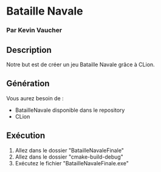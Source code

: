 # Bataille Navale
### Par Kevin Vaucher

## Description
Notre but est de créer un jeu Bataille Navale grâce à CLion.

## Génération

Vous aurez besoin de :

- BatailleNavale disponible dans le repository
- CLion


## Exécution

1. Allez dans le dossier "BatailleNavaleFinale"
1. Allez dans le dossier "cmake-build-debug"
1. Exécutez le fichier "BatailleNavaleFinale.exe"